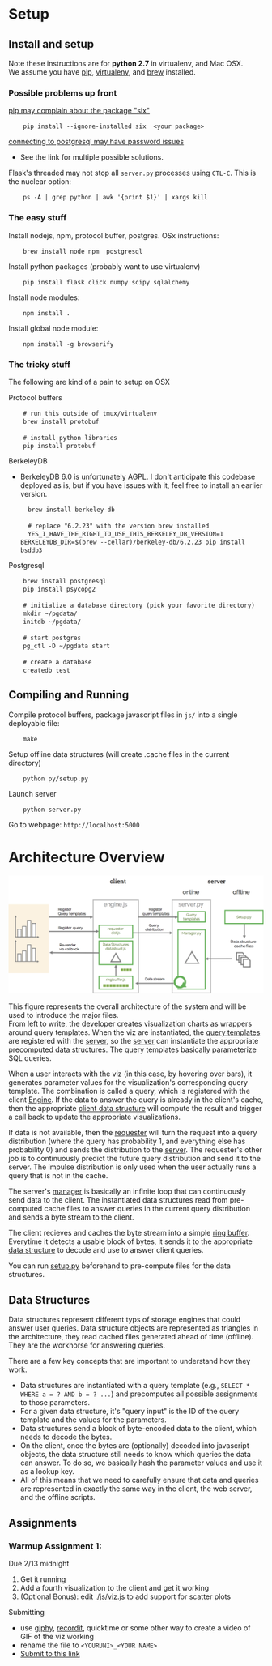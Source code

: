 # Setup

## Install and setup

Note these instructions are for **python 2.7** in virtualenv, and Mac OSX.  
We assume you have [pip](https://pypi.python.org/pypi/pip), [virtualenv](https://virtualenv.pypa.io/en/stable/), 
and [brew](http://brew.sh/) installed.

### Possible problems up front

[pip may complain about the package "six"](https://github.com/pypa/pip/issues/3165)

        pip install --ignore-installed six  <your package>

[connecting to postgresql may have password issues](http://dba.stackexchange.com/questions/14740/how-to-use-psql-with-no-password-prompt)

* See the link for multiple possible solutions.

Flask's threaded may not stop all `server.py` processes using `CTL-C`.  This is the nuclear option: 

        ps -A | grep python | awk '{print $1}' | xargs kill 

### The easy stuff

Install nodejs, npm, protocol buffer, postgres.  OSx instructions:

        brew install node npm  postgresql

Install python packages (probably want to use virtualenv)

        pip install flask click numpy scipy sqlalchemy 

Install node modules:

        npm install .

Install global node module:

        npm install -g browserify


### The tricky stuff

The following are kind of a pain to setup on OSX

Protocol buffers

        # run this outside of tmux/virtualenv
        brew install protobuf

        # install python libraries
        pip install protobuf

BerkeleyDB

* BerkeleyDB 6.0 is unfortunately AGPL.  I don't anticipate this codebase deployed as is, but if you have issues with it, feel free to install an earlier version.

        brew install berkeley-db

        # replace "6.2.23" with the version brew installed
        YES_I_HAVE_THE_RIGHT_TO_USE_THIS_BERKELEY_DB_VERSION=1 BERKELEYDB_DIR=$(brew --cellar)/berkeley-db/6.2.23 pip install bsddb3

Postgresql

        brew install postgresql
        pip install psycopg2

        # initialize a database directory (pick your favorite directory)
        mkdir ~/pgdata/
        initdb ~/pgdata/
        
        # start postgres
        pg_ctl -D ~/pgdata start

        # create a database
        createdb test


## Compiling and Running

Compile protocol buffers, package javascript files in `js/` into a single deployable file:

        make

Setup offline data structures (will create .cache files in the current directory)
    
        python py/setup.py 

Launch server

        python server.py


Go to webpage: `http://localhost:5000`


# Architecture Overview

![arch](./arch.png "Architecture")

This figure represents the overall architecture of the system and will be used to introduce the major files.  
From left to write, the developer creates visualization charts as wrappers around query templates.
When the viz are instantiated, the [query templates](./js/query.js) are registered with the [server](./py/server.py),
so the [server](./py/server.py) can instantiate the appropriate [precomputed data structures](./py/ds.py).
The query templates basically parameterize SQL queries.

When a user interacts with the viz (in this case, by hovering over bars), it generates parameter
values for the visualization's corresponding query template.  The combination is called a query, 
which is registered with the client [Engine](./js/engine.js).  If the data to answer the query
is already in the client's cache, then the appropriate [client data structure](./js/datastruct.js) 
will compute the result and trigger a call back to update the appropriate visualizations.

If data is not available, then the [requester](./js/dist.js) will turn the request into a 
query distribution (where the query has probability 1, and everything else has probability 0)
and sends the distribution to the [server](./py/server.py).  The requester's other job is to continuously predict the future query distribution and 
send it to the server.  The impulse distribution is only used when the user actually runs
a query that is not in the cache.

The server's [manager](./py/manager.py) is basically an infinite loop that can continuously
send data to the client.  The instantiated data structures read from pre-computed cache files 
to answer queries in the current query distribution and sends a byte stream to the client.

The client recieves and caches the byte stream into a simple [ring buffer](./js/ringbuffer.js).
Everytime it detects a usable block of bytes, it sends it to the appropriate [data structure](./js/datastruct.js) 
to decode and use to answer client queries.

You can run [setup.py](./py/setup.py) beforehand to pre-compute files for the data structures.


## Data Structures

Data structures represent different typs of storage engines that could answer user queries.
Data structure objects are represented as triangles in the architecture, they read cached files
generated ahead of time (offline).  They are the workhorse for answering queries.

There are a few key concepts that are important to understand how they work. 

* Data structures are instantiated with a query template (e.g., `SELECT * WHERE a = ? AND b = ? ...`)
  and precomputes all possible assignments to those parameters.
* For a given data structure, it's "query input" is the ID of the query template and the values for the parameters.
* Data structures send a block of byte-encoded data to the client, which needs to decode the bytes.
* On the client, once the bytes are (optionally) decoded into javascript objects, the data structure
  still needs to know which queries the data can answer.  To do so, we basically hash
  the parameter values and use it as a lookup key.
* All of this means that we need to carefully ensure that data and queries are represented
  in exactly the same way in the client, the web server, and the offline scripts.


## Assignments

### Warmup Assignment 1:

Due 2/13 midnight

1. Get it running
2. Add a fourth visualization to the client and get it working
3. (Optional Bonus): edit [./js/viz.js](./js/viz.js) to add support for scatter plots

Submitting

* use [giphy](https://giphy.com/apps/giphycapture), [recordit](http://recordit.co/), quicktime or some other way to create a video of GIF of the viz working
* rename the file to `<YOURUNI>_<YOUR NAME>`
* [Submit to this link](https://www.dropbox.com/request/h9fYM27EPJGybrUQlm5B)




